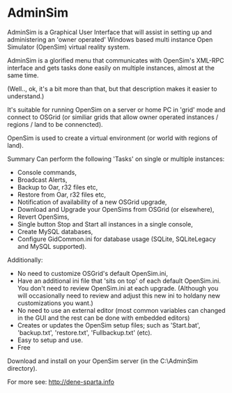 AdminSim
========
AdminSim is a Graphical User Interface that will assist in setting up and administering an 'owner operated' Windows based multi instance Open Simulator (OpenSim) virtual reality system.

AdminSim is a glorified menu that communicates with OpenSim's XML-RPC interface and gets tasks done easily on multiple instances, almost at the same time.

(Well.., ok, it's a bit more than that, but that description makes it easier to understand.)

It's suitable for running OpenSim on a server or home PC in 'grid' mode and connect to OSGrid (or similiar grids that allow owner operated instances / regions / land to be connencted).

OpenSim is used to create a virtual environment (or world with regions of land).

Summary
Can perform the following 'Tasks' on single or multiple instances:
- Console commands,
- Broadcast Alerts,
- Backup to Oar, r32 files etc,
- Restore from Oar, r32 files etc,
- Notification of availability of a new OSGrid upgrade,
- Download and Upgrade your OpenSims from OSGrid (or elsewhere),
- Revert OpenSims,
- Single button Stop and Start all instances in a single console,
- Create MySQL databases,
- Configure GidCommon.ini for database usage (SQLite, SQLiteLegacy and MySQL supported).

Additionally:
- No need to customize OSGrid's default OpenSim.ini,
- Have an additional ini file that 'sits on top' of each default OpenSim.ini. You don't need to review OpenSim.ini at each upgrade. (Although you will occasionally need to review and adjust this new ini to holdany new customizations you want.)
- No need to use an external editor (most common variables can changed in the GUI and the rest can be done with embedded editors)
- Creates or updates the OpenSim setup files; such as 'Start.bat', 'backup.txt', 'restore.txt', 'Fullbackup.txt' (etc).
- Easy to setup and use.
- Free

Download and install on your OpenSim server (in the C:\AdminSim directory).

For more see: http://dene-sparta.info 
